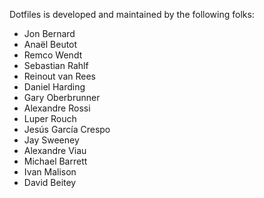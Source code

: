 Dotfiles is developed and maintained by the following folks:

- Jon Bernard
- Anaël Beutot
- Remco Wendt
- Sebastian Rahlf
- Reinout van Rees
- Daniel Harding
- Gary Oberbrunner
- Alexandre Rossi
- Luper Rouch
- Jesús García Crespo
- Jay Sweeney
- Alexandre Viau
- Michael Barrett
- Ivan Malison
- David Beitey
